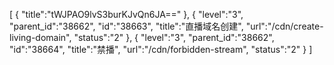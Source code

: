 [
	{
		"title":"tWJPAO9lvS3burKJvQn6JA=="
	},
	{
		"level":"3",
		"parent_id":"38662",
		"id":"38663",
		"title":"直播域名创建",
		"url":"/cdn/create-living-domain",
		"status":"2"
	},
	{
		"level":"3",
		"parent_id":"38662",
		"id":"38664",
		"title":"禁播",
		"url":"/cdn/forbidden-stream",
		"status":"2"
	}
]